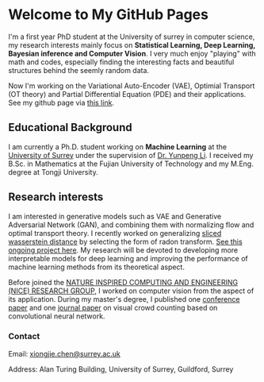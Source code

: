 # Welcome to My GitHub Pages
I'm a first year PhD student at the University of surrey in computer science, my research interests mainly focus on **Statistical Learning, Deep Learning, Bayesian inference and Computer Vision**. I very much enjoy "playing" with math and codes, especially finding the interesting facts and beautiful structures behind the seemly random data.

Now I'm working on the Variational Auto-Encoder (VAE), Optimial Transport (OT theory) and Partial Differential Equation (PDE) and their applications. See my github page via [this link](https://github.com/ShwanMario/).


## Educational Background

I am currently a Ph.D. student working on **Machine Learning** at the [University of Surrey](https://www.surrey.ac.uk/) under the supervision of [Dr. Yunpeng Li](https://scholar.google.com/citations?hl=en&user=JzyKdRUAAAAJ). I received my B.Sc. in Mathematics at the Fujian University of Technology and my M.Eng. degree at Tongji University.

## Research interests

I am interested in generative models such as VAE and Generative Adversarial Network (GAN), and combining them with normalizing flow and optimal transport theory. I recently worked on generalizing [sliced wasserstein distance](http://papers.nips.cc/paper/8319-generalized-sliced-wasserstein-distances) by selecting the form of radon transform. [See this ongoing project here](https://github.com/ShwanMario/max_sliced_wasserstein_distance). My research will be devoted to developing more interpretable models for deep learning and improving the performance of machine learning methods from its theoretical aspect.

Before joined the [NATURE INSPIRED COMPUTING AND ENGINEERING (NICE) RESEARCH GROUP](https://www.surrey.ac.uk/nature-inspired-computing-and-engineering-research-group), I worked on computer vision from the aspect of its application. During my master's degree, I published one [conference paper](https://ieeexplore.ieee.org/abstract/document/8665037) and one [journal paper](http://kns.cnki.net/kcms/detail/Detail.aspx?dbname=CAPJLAST&filename=TJDZ2019082900L&v=) on visual crowd counting based on convolutional neural network.

### Contact

Email: xiongjie.chen@surrey.ac.uk

Address: Alan Turing Building, University of Surrey, Guildford, Surrey
